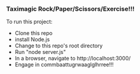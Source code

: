 ### Taximagic Rock/Paper/Scissors/Exercise!!!

To run this project:
* Clone this repo
* install Node.js
* Change to this repo's root directory
* Run "node server.js"
* In a browser, navigate to http://localhost:3000/
* Engage in commbaattugrwaaglglhrree!!!
